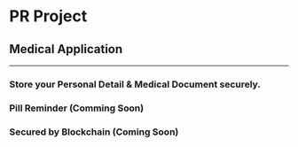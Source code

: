# PR Project
## Medical Application

---

### Store your Personal Detail & Medical Document securely.
### Pill Reminder (Comming Soon)
### Secured by Blockchain (Coming Soon)
